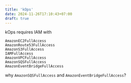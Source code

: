 ```yaml
---
title: 'kOps'
date: 2024-11-26T17:10:43+07:00
draft: true
---
```


kOps requires IAM with

```plaintext
AmazonEC2FullAccess
AmazonRoute53FullAccess
AmazonS3FullAccess
IAMFullAccess
AmazonVPCFullAccess
AmazonSQSFullAccess 
AmazonEventBridgeFullAccess
```

why `AmazonSQSFullAccess` and `AmazonEventBridgeFullAccess`?

